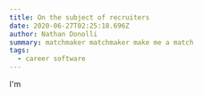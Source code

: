 ```yaml
---
title: On the subject of recruiters
date: 2020-06-27T02:25:18.696Z
author: Nathan Donolli
summary: matchmaker matchmaker make me a match
tags:
  - career software
---
```

I'm